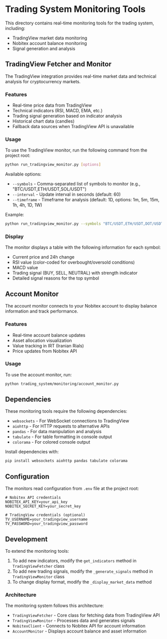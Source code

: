 # Trading System Monitoring Tools

This directory contains real-time monitoring tools for the trading system, including:
- TradingView market data monitoring
- Nobitex account balance monitoring
- Signal generation and analysis

## TradingView Fetcher and Monitor

The TradingView integration provides real-time market data and technical analysis for cryptocurrency markets.

### Features

- Real-time price data from TradingView
- Technical indicators (RSI, MACD, EMA, etc.)
- Trading signal generation based on indicator analysis
- Historical chart data (candles)
- Fallback data sources when TradingView API is unavailable

### Usage

To use the TradingView monitor, run the following command from the project root:

```bash
python run_tradingview_monitor.py [options]
```

Available options:
- `--symbols` - Comma-separated list of symbols to monitor (e.g., "BTC/USDT,ETH/USDT,SOL/USDT")
- `--interval` - Update interval in seconds (default: 60)
- `--timeframe` - Timeframe for analysis (default: 1D, options: 1m, 5m, 15m, 1h, 4h, 1D, 1W)

Example:
```bash
python run_tradingview_monitor.py --symbols "BTC/USDT,ETH/USDT,DOT/USDT" --interval 30 --timeframe 1h
```

### Display

The monitor displays a table with the following information for each symbol:
- Current price and 24h change
- RSI value (color-coded for overbought/oversold conditions)
- MACD value
- Trading signal (BUY, SELL, NEUTRAL) with strength indicator
- Detailed signal reasons for the top symbol

## Account Monitor

The account monitor connects to your Nobitex account to display balance information and track performance.

### Features

- Real-time account balance updates
- Asset allocation visualization
- Value tracking in IRT (Iranian Rials)
- Price updates from Nobitex API

### Usage

To use the account monitor, run:

```bash
python trading_system/monitoring/account_monitor.py
```

## Dependencies

These monitoring tools require the following dependencies:
- `websockets` - For WebSocket connections to TradingView
- `aiohttp` - For HTTP requests to alternative APIs
- `pandas` - For data manipulation and analysis
- `tabulate` - For table formatting in console output
- `colorama` - For colored console output

Install dependencies with:
```bash
pip install websockets aiohttp pandas tabulate colorama
```

## Configuration

The monitors read configuration from `.env` file at the project root:

```
# Nobitex API credentials
NOBITEX_API_KEY=your_api_key
NOBITEX_SECRET_KEY=your_secret_key

# TradingView credentials (optional)
TV_USERNAME=your_tradingview_username
TV_PASSWORD=your_tradingview_password
```

## Development

To extend the monitoring tools:

1. To add new indicators, modify the `get_indicators` method in `TradingViewFetcher` class
2. To add new trading signals, modify the `_generate_signals` method in `TradingViewMonitor` class
3. To change display format, modify the `_display_market_data` method

### Architecture

The monitoring system follows this architecture:
- `TradingViewFetcher` - Core class for fetching data from TradingView API
- `TradingViewMonitor` - Processes data and generates signals
- `NobitexClient` - Connects to Nobitex API for account information
- `AccountMonitor` - Displays account balance and asset information 